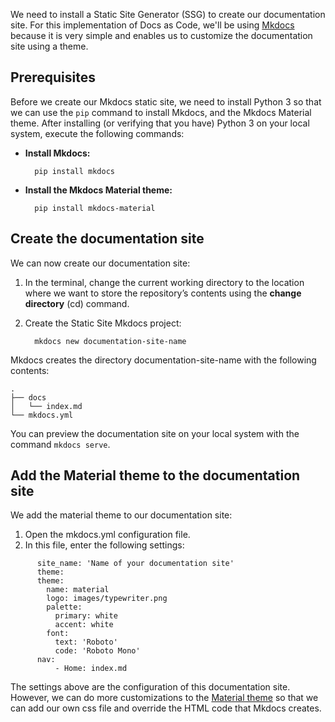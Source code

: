We need to install a Static Site Generator (SSG) to create our documentation site. For this implementation of Docs as Code, we'll be using [Mkdocs](https://www.mkdocs.org/) because it is very simple and enables us to customize the documentation site using a theme.

## Prerequisites

Before we create our Mkdocs static site, we need to install Python 3 so that we can use the `pip` command to install Mkdocs, and the Mkdocs Material theme. After installing (or verifying that you have) Python 3 on your local system, execute the following commands:

* **Install Mkdocs:**

     ```
       pip install mkdocs
     ```

* **Install the Mkdocs Material theme:**

     ```
       pip install mkdocs-material
     ```

## Create the documentation site

We can now create our documentation site:

1. In the terminal, change the current working directory to the location where we want to store the repository’s contents using the **change directory** (cd) command.
1. Create the Static Site Mkdocs project: 

    ```
      mkdocs new documentation-site-name
    ```

Mkdocs creates the directory documentation-site-name with the following contents:

```
.
├── docs
│   └── index.md
└── mkdocs.yml 
```

You can preview the documentation site on your local system with the command `mkdocs serve`.

## Add the Material theme to the documentation site

We add the material theme to our documentation site:

1. Open the mkdocs.yml configuration file.
1. In this file, enter the following settings:

```
      site_name: 'Name of your documentation site'
      theme:
      theme:
        name: material
        logo: images/typewriter.png
        palette:
          primary: white
          accent: white
        font:
          text: 'Roboto'
          code: 'Roboto Mono'
      nav:
          - Home: index.md

```
The settings above are the configuration of this documentation site. However, we can do more customizations to the [Material theme](https://squidfunk.github.io/mkdocs-material/customization/) so that we can add our own css file and override the HTML code that Mkdocs creates. 